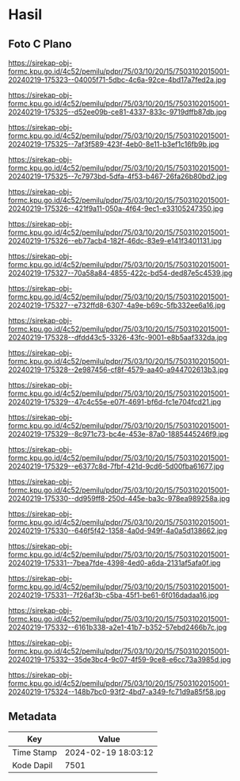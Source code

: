 # Hasil

## Foto C Plano

https://sirekap-obj-formc.kpu.go.id/4c52/pemilu/pdpr/75/03/10/20/15/7503102015001-20240219-175323--04005f71-5dbc-4c6a-92ce-4bd17a7fed2a.jpg

https://sirekap-obj-formc.kpu.go.id/4c52/pemilu/pdpr/75/03/10/20/15/7503102015001-20240219-175325--d52ee09b-ce81-4337-833c-9719dffb87db.jpg

https://sirekap-obj-formc.kpu.go.id/4c52/pemilu/pdpr/75/03/10/20/15/7503102015001-20240219-175325--7af3f589-423f-4eb0-8e11-b3ef1c16fb9b.jpg

https://sirekap-obj-formc.kpu.go.id/4c52/pemilu/pdpr/75/03/10/20/15/7503102015001-20240219-175325--7c7973bd-5dfa-4f53-b467-26fa26b80bd2.jpg

https://sirekap-obj-formc.kpu.go.id/4c52/pemilu/pdpr/75/03/10/20/15/7503102015001-20240219-175326--421f9a11-050a-4f64-9ec1-e33105247350.jpg

https://sirekap-obj-formc.kpu.go.id/4c52/pemilu/pdpr/75/03/10/20/15/7503102015001-20240219-175326--eb77acb4-182f-46dc-83e9-e141f3401131.jpg

https://sirekap-obj-formc.kpu.go.id/4c52/pemilu/pdpr/75/03/10/20/15/7503102015001-20240219-175327--70a58a84-4855-422c-bd54-ded87e5c4539.jpg

https://sirekap-obj-formc.kpu.go.id/4c52/pemilu/pdpr/75/03/10/20/15/7503102015001-20240219-175327--e732ffd8-6307-4a9e-b69c-5fb332ee6a16.jpg

https://sirekap-obj-formc.kpu.go.id/4c52/pemilu/pdpr/75/03/10/20/15/7503102015001-20240219-175328--dfdd43c5-3326-43fc-9001-e8b5aaf332da.jpg

https://sirekap-obj-formc.kpu.go.id/4c52/pemilu/pdpr/75/03/10/20/15/7503102015001-20240219-175328--2e987456-cf8f-4579-aa40-a944702613b3.jpg

https://sirekap-obj-formc.kpu.go.id/4c52/pemilu/pdpr/75/03/10/20/15/7503102015001-20240219-175329--47c4c55e-e07f-4691-bf6d-fc1e704fcd21.jpg

https://sirekap-obj-formc.kpu.go.id/4c52/pemilu/pdpr/75/03/10/20/15/7503102015001-20240219-175329--8c971c73-bc4e-453e-87a0-1885445246f9.jpg

https://sirekap-obj-formc.kpu.go.id/4c52/pemilu/pdpr/75/03/10/20/15/7503102015001-20240219-175329--e6377c8d-7fbf-421d-9cd6-5d00fba61677.jpg

https://sirekap-obj-formc.kpu.go.id/4c52/pemilu/pdpr/75/03/10/20/15/7503102015001-20240219-175330--dd959ff8-250d-445e-ba3c-978ea989258a.jpg

https://sirekap-obj-formc.kpu.go.id/4c52/pemilu/pdpr/75/03/10/20/15/7503102015001-20240219-175330--646f5f42-1358-4a0d-949f-4a0a5d138662.jpg

https://sirekap-obj-formc.kpu.go.id/4c52/pemilu/pdpr/75/03/10/20/15/7503102015001-20240219-175331--7bea7fde-4398-4ed0-a6da-2131af5afa0f.jpg

https://sirekap-obj-formc.kpu.go.id/4c52/pemilu/pdpr/75/03/10/20/15/7503102015001-20240219-175331--7f26af3b-c5ba-45f1-be61-6f016dadaa16.jpg

https://sirekap-obj-formc.kpu.go.id/4c52/pemilu/pdpr/75/03/10/20/15/7503102015001-20240219-175332--6161b338-a2e1-41b7-b352-57ebd2466b7c.jpg

https://sirekap-obj-formc.kpu.go.id/4c52/pemilu/pdpr/75/03/10/20/15/7503102015001-20240219-175332--35de3bc4-9c07-4f59-9ce8-e6cc73a3985d.jpg

https://sirekap-obj-formc.kpu.go.id/4c52/pemilu/pdpr/75/03/10/20/15/7503102015001-20240219-175324--148b7bc0-93f2-4bd7-a349-fc71d9a85f58.jpg


## Metadata

| Key        | Value               |
| ---------- | ------------------- |
| Time Stamp | 2024-02-19 18:03:12 |
| Kode Dapil | 7501                |



